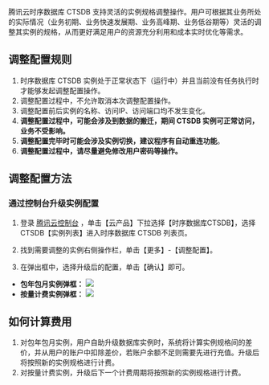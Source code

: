 腾讯云时序数据库 CTSDB 支持灵活的实例规格调整操作。用户可根据其业务所处的实际情况（业务初期、业务快速发展期、业务高峰期、业务低谷期等）灵活的调整其实例的规格，从而更好满足用户的资源充分利用和成本实时优化等需求。

<span id="guize"></span>
## 调整配置规则
 1. 时序数据库 CTSDB 实例处于正常状态下（运行中）并且当前没有任务执行时才能够发起调整配置操作。
 2. 调整配置过程中，不允许取消本次调整配置操作。
 3. 调整配置前后实例的名称、访问IP、访问端口均不发生变化。
 4. **调整配置过程中，可能会涉及到数据的搬迁，期间 CTSDB 实例可正常访问，业务不受影响。**
 5. **调整配置完毕时可能会涉及实例切换，建议程序有自动重连功能**。
 6. **调整配置过程中，请尽量避免修改用户密码等操作。**

## 调整配置方法
### 通过控制台升级实例配置
1. 登录 [腾讯云控制台](https://console.cloud.tencent.com/) ，单击【云产品】下拉选择【时序数据库CTSDB】，选择 CTSDB【实例列表】进入时序数据库 CTSDB 列表页。

2. 找到需要调整的实例右侧操作栏，单击【更多】-【调整配置】。

3. 在弹出框中，选择升级后的配置，单击【确认】即可。

 - **包年包月实例弹框：**
![](https://main.qcloudimg.com/raw/c0f0b29e73f7ca07d1e49822b180be28.png)
 - **按量计费实例弹框：**
![](https://main.qcloudimg.com/raw/85bb7058fd94a95a10eb371ab4bfbfaf.png)

## 如何计算费用
1. 对包年包月实例，用户自助升级数据库实例时，系统将计算实例规格间的差价，并从用户的账户中扣除差价，若账户余额不足则需要先进行充值。升级后将按照新的实例规格进行计费。
2. 对按量计费实例，升级后下一个计费周期将按照新的实例规格进行计费。